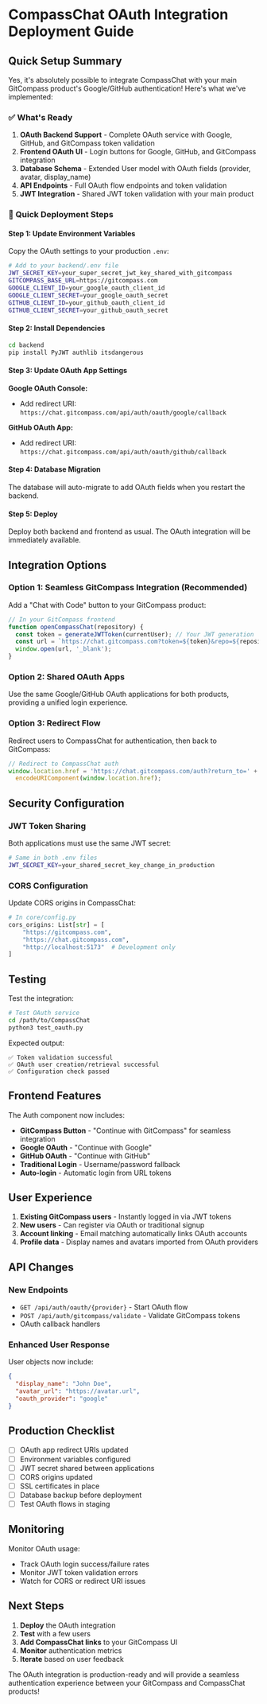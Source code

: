 # CompassChat OAuth Integration Deployment Guide

## Quick Setup Summary

Yes, it's absolutely possible to integrate CompassChat with your main GitCompass product's Google/GitHub authentication! Here's what we've implemented:

### ✅ What's Ready

1. **OAuth Backend Support** - Complete OAuth service with Google, GitHub, and GitCompass token validation
2. **Frontend OAuth UI** - Login buttons for Google, GitHub, and GitCompass integration
3. **Database Schema** - Extended User model with OAuth fields (provider, avatar, display_name)
4. **API Endpoints** - Full OAuth flow endpoints and token validation
5. **JWT Integration** - Shared JWT token validation with your main product

### 🚀 Quick Deployment Steps

#### Step 1: Update Environment Variables

Copy the OAuth settings to your production `.env`:

```bash
# Add to your backend/.env file
JWT_SECRET_KEY=your_super_secret_jwt_key_shared_with_gitcompass
GITCOMPASS_BASE_URL=https://gitcompass.com
GOOGLE_CLIENT_ID=your_google_oauth_client_id
GOOGLE_CLIENT_SECRET=your_google_oauth_secret
GITHUB_CLIENT_ID=your_github_oauth_client_id  
GITHUB_CLIENT_SECRET=your_github_oauth_secret
```

#### Step 2: Install Dependencies

```bash
cd backend
pip install PyJWT authlib itsdangerous
```

#### Step 3: Update OAuth App Settings

**Google OAuth Console:**
- Add redirect URI: `https://chat.gitcompass.com/api/auth/oauth/google/callback`

**GitHub OAuth App:**
- Add redirect URI: `https://chat.gitcompass.com/api/auth/oauth/github/callback`

#### Step 4: Database Migration

The database will auto-migrate to add OAuth fields when you restart the backend.

#### Step 5: Deploy

Deploy both backend and frontend as usual. The OAuth integration will be immediately available.

## Integration Options

### Option 1: Seamless GitCompass Integration (Recommended)

Add a "Chat with Code" button to your GitCompass product:

```javascript
// In your GitCompass frontend
function openCompassChat(repository) {
  const token = generateJWTToken(currentUser); // Your JWT generation
  const url = `https://chat.gitcompass.com?token=${token}&repo=${repository.url}`;
  window.open(url, '_blank');
}
```

### Option 2: Shared OAuth Apps

Use the same Google/GitHub OAuth applications for both products, providing a unified login experience.

### Option 3: Redirect Flow

Redirect users to CompassChat for authentication, then back to GitCompass:

```javascript
// Redirect to CompassChat auth
window.location.href = 'https://chat.gitcompass.com/auth?return_to=' + 
  encodeURIComponent(window.location.href);
```

## Security Configuration

### JWT Token Sharing

Both applications must use the same JWT secret:

```bash
# Same in both .env files
JWT_SECRET_KEY=your_shared_secret_key_change_in_production
```

### CORS Configuration

Update CORS origins in CompassChat:

```python
# In core/config.py
cors_origins: List[str] = [
    "https://gitcompass.com",
    "https://chat.gitcompass.com",
    "http://localhost:5173"  # Development only
]
```

## Testing

Test the integration:

```bash
# Test OAuth service
cd /path/to/CompassChat
python3 test_oauth.py
```

Expected output:
```
✅ Token validation successful
✅ OAuth user creation/retrieval successful
✅ Configuration check passed
```

## Frontend Features

The Auth component now includes:

- **GitCompass Button** - "Continue with GitCompass" for seamless integration
- **Google OAuth** - "Continue with Google" 
- **GitHub OAuth** - "Continue with GitHub"
- **Traditional Login** - Username/password fallback
- **Auto-login** - Automatic login from URL tokens

## User Experience

1. **Existing GitCompass users** - Instantly logged in via JWT tokens
2. **New users** - Can register via OAuth or traditional signup  
3. **Account linking** - Email matching automatically links OAuth accounts
4. **Profile data** - Display names and avatars imported from OAuth providers

## API Changes

### New Endpoints
- `GET /api/auth/oauth/{provider}` - Start OAuth flow
- `POST /api/auth/gitcompass/validate` - Validate GitCompass tokens
- OAuth callback handlers

### Enhanced User Response
User objects now include:
```json
{
  "display_name": "John Doe",
  "avatar_url": "https://avatar.url", 
  "oauth_provider": "google"
}
```

## Production Checklist

- [ ] OAuth app redirect URIs updated
- [ ] Environment variables configured
- [ ] JWT secret shared between applications
- [ ] CORS origins updated
- [ ] SSL certificates in place
- [ ] Database backup before deployment
- [ ] Test OAuth flows in staging

## Monitoring

Monitor OAuth usage:
- Track OAuth login success/failure rates
- Monitor JWT token validation errors
- Watch for CORS or redirect URI issues

## Next Steps

1. **Deploy** the OAuth integration
2. **Test** with a few users
3. **Add CompassChat links** to your GitCompass UI
4. **Monitor** authentication metrics
5. **Iterate** based on user feedback

The OAuth integration is production-ready and will provide a seamless authentication experience between your GitCompass and CompassChat products!
